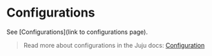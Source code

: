 # Configurations

See [Configurations](link to configurations page).

> Read more about configurations in the Juju docs: [Configuration](https://juju.is/docs/juju/configuration)
